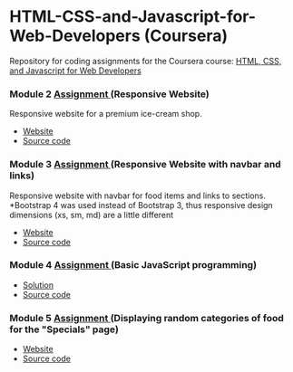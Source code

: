 # HTML-CSS-and-Javascript-for-Web-Developers (Coursera)
<p> Repository for coding assignments for the Coursera course:
<a href="https://www.coursera.org/learn/html-css-javascript-for-web-developers" target="_blank">HTML, CSS, and Javascript for Web Developers</a></p>

<h3>Module 2 <a href="https://github.com/jhu-ep-coursera/fullstack-course4/blob/master/assignments/assignment2/Assignment-2.md" target="_blank"> Assignment </a> (Responsive Website) </h3>
Responsive website for a premium ice-cream shop.
<ul>
<li><a href="https://xinyitay.github.io/Coursera_HTML-CSS-and-Javascript-for-Web-Developers/module2-solution" target="_blank"> Website </a></li>
<li><a href="https://github.com/xinyitay/Coursera_HTML-CSS-and-Javascript-for-Web-Developers/tree/master/module2-solution" target="_blank"> Source code </a></li>
</ul>

<h3>Module 3 <a href="https://github.com/jhu-ep-coursera/fullstack-course4/blob/master/assignments/assignment3/Assignment-3.md" target="_blank"> Assignment </a> (Responsive Website with navbar and links) </h3>
Responsive website with navbar for food items and links to sections. <br> *Bootstrap 4 was used instead of Bootstrap 3, thus responsive design dimensions (xs, sm, md) are a little different 
<ul>
<li><a href="https://xinyitay.github.io/Coursera_HTML-CSS-and-Javascript-for-Web-Developers/module3-solution" target="_blank"> Website </a></li>
<li><a href="https://github.com/xinyitay/Coursera_HTML-CSS-and-Javascript-for-Web-Developers/tree/master/module3-solution" target="_blank"> Source code </a></li>
</ul>

<h3>Module 4 <a href="https://github.com/jhu-ep-coursera/fullstack-course4/blob/master/assignments/assignment4/Assignment-4.md"> Assignment </a> (Basic JavaScript programming) </h3>
<ul>
<li><a href="https://xinyitay.github.io/Coursera_HTML-CSS-and-Javascript-for-Web-Developers/module4-solution" target="_blank"> Solution </a></li>
<li><a href="https://github.com/xinyitay/Coursera_HTML-CSS-and-Javascript-for-Web-Developers/tree/master/module4-solution" target="_blank"> Source code </a></li>
</ul>

<h3>Module 5 <a href="https://github.com/jhu-ep-coursera/fullstack-course4/blob/master/assignments/assignment5/Assignment-5.md"> Assignment </a> (Displaying random categories of food for the "Specials" page)</h3>
<ul>
<li><a href="https://xinyitay.github.io/Coursera_HTML-CSS-and-Javascript-for-Web-Developers/module5-solution" target="_blank"> Website </a> </li>
<li><a href="https://github.com/xinyitay/Coursera_HTML-CSS-and-Javascript-for-Web-Developers/tree/master/module5-solution" target="_blank"> Source code </a></li>
</ul>

